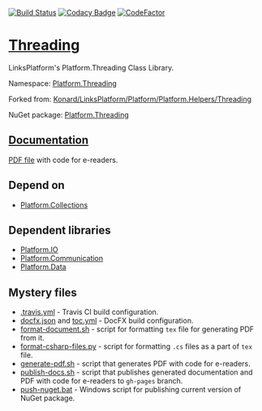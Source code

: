 [![Build Status](https://travis-ci.com/linksplatform/Threading.svg?branch=master)](https://travis-ci.com/linksplatform/Threading)
[![Codacy Badge](https://api.codacy.com/project/badge/Grade/99a13a9e8f434d4caf32659a09bba50a)](https://app.codacy.com/app/drakonard/Threading?utm_source=github.com&utm_medium=referral&utm_content=linksplatform/Threading&utm_campaign=Badge_Grade_Dashboard)
[![CodeFactor](https://www.codefactor.io/repository/github/linksplatform/threading/badge)](https://www.codefactor.io/repository/github/linksplatform/threading)

# [Threading](https://github.com/linksplatform/Threading)

LinksPlatform's Platform.Threading Class Library.

Namespace: [Platform.Threading](https://linksplatform.github.io/Threading/api/Platform.Threading.html)

Forked from: [Konard/LinksPlatform/Platform/Platform.Helpers/Threading](https://github.com/Konard/LinksPlatform/tree/b41aac7909066bb746c7f8e29a1cd59710e5b0d5/Platform/Platform.Helpers/Threading)

NuGet package: [Platform.Threading](https://www.nuget.org/packages/Platform.Threading)

## [Documentation](https://linksplatform.github.io/Threading)
[PDF file](https://linksplatform.github.io/Threading/Platform.Threading.pdf) with code for e-readers.

## Depend on
*   [Platform.Collections](https://github.com/linksplatform/Collections)

## Dependent libraries
*   [Platform.IO](https://github.com/linksplatform/IO)
*   [Platform.Communication](https://github.com/linksplatform/Communication)
*   [Platform.Data](https://github.com/linksplatform/Data)

## Mystery files
*   [.travis.yml](https://github.com/linksplatform/Threading/blob/master/.travis.yml) - Travis CI build configuration.
*   [docfx.json](https://github.com/linksplatform/Threading/blob/master/docfx.json) and [toc.yml](https://github.com/linksplatform/Threading/blob/master/toc.yml) - DocFX build configuration.
*   [format-document.sh](https://github.com/linksplatform/Threading/blob/master/format-document.sh) - script for formatting `tex` file for generating PDF from it.
*   [format-csharp-files.py](https://github.com/linksplatform/Threading/blob/master/format-csharp-files.py) - script for formatting `.cs` files as a part of `tex` file.
*   [generate-pdf.sh](https://github.com/linksplatform/Threading/blob/master/generate-pdf.sh) - script that generates PDF with code for e-readers.
*   [publish-docs.sh](https://github.com/linksplatform/Threading/blob/master/publish-docs.sh) - script that publishes generated documentation and PDF with code for e-readers to `gh-pages` branch.
*   [push-nuget.bat](https://github.com/linksplatform/Threading/blob/master/push-nuget.bat) - Windows script for publishing current version of NuGet package.